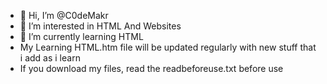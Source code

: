 - 👋 Hi, I’m @C0deMakr
- 👀 I’m interested in HTML And Websites
- 🌱 I’m currently learning HTML
- My Learning HTML.htm file will be updated regularly with new stuff that i add as i learn
- If you download my files, read the readbeforeuse.txt before use
<!---
C0deMakr/C0deMakr is a ✨ special ✨ repository because its `README.md` (this file) appears on your GitHub profile.
You can click the Preview link to take a look at your changes.
--->
